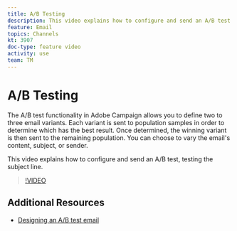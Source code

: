 ```yaml
---
title: A/B Testing 
description: This video explains how to configure and send an A/B test in Adobe Campaign Standard,testing the subject line . 
feature: Email  
topics: Channels
kt: 3907
doc-type: feature video
activity: use
team: TM
---
```


# A/B Testing 

The A/B test functionality in Adobe Campaign allows you to define two to three email variants. Each variant is sent to population samples in order to determine which has the best result. Once determined, the winning variant is then sent to the remaining population.
You can choose to vary the email's content, subject, or sender.

This video explains how to configure and send an A/B test, testing the subject line.

>[!VIDEO](https://video.tv.adobe.com/v/18480?quality=12)

## Additional Resources

* [Designing an A/B test email](https://docs.adobe.com/help/en/campaign-standard/using/communication-channels/email-messages/designing-an-a-b-test-email.html)
